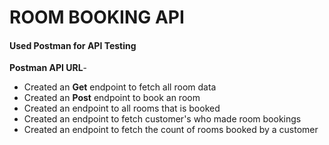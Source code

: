 <h1>ROOM BOOKING API</h1>

<h4>Used Postman for API Testing</h4>
<b>Postman API URL</b>-
<ul>
  <li>Created an <b>Get</b> endpoint to fetch all room data</li>
  <li>Created an <b>Post</b> endpoint to book an room</li>
  <li>Created an endpoint to all rooms that is booked</li>
  <li>Created an endpoint to fetch customer's who made room bookings</li>
  <li>Created an endpoint to fetch the count of rooms booked by a customer</li>
</ul>
